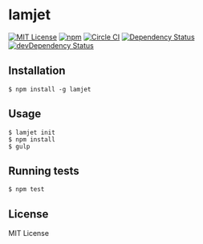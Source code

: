
# lamjet

[![MIT License](https://img.shields.io/badge/license-MIT-blue.svg?style=flat-square)](https://github.com/nayutaya/lamjet/blob/master/LICENSE.txt)
[![npm](https://img.shields.io/npm/v/lamjet.svg?style=flat-square)](https://www.npmjs.com/package/lamjet)
[![Circle CI](https://img.shields.io/circleci/project/nayutaya/lamjet.svg?style=flat-square)](https://circleci.com/gh/nayutaya/lamjet)
[![Dependency Status](https://img.shields.io/david/nayutaya/lamjet.svg?style=flat-square)](https://david-dm.org/nayutaya/lamjet)
[![devDependency Status](https://img.shields.io/david/dev/nayutaya/lamjet.svg?style=flat-square)](https://david-dm.org/nayutaya/lamjet#info=devDependencies)

## Installation

```
$ npm install -g lamjet
```

## Usage

```
$ lamjet init
$ npm install
$ gulp
```

## Running tests

```
$ npm test
```

## License

MIT License
